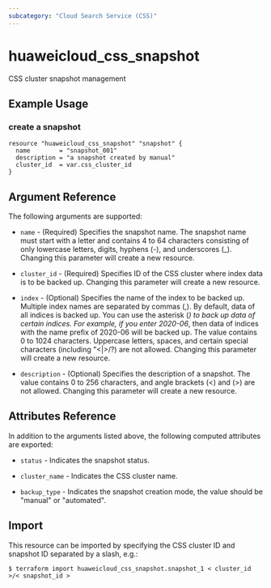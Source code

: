 ```yaml
---
subcategory: "Cloud Search Service (CSS)"
---
```


# huaweicloud\_css\_snapshot

CSS cluster snapshot management

## Example Usage

### create a snapshot

```hcl
resource "huaweicloud_css_snapshot" "snapshot" {
  name        = "snapshot_001"
  description = "a snapshot created by manual" 
  cluster_id  = var.css_cluster_id
}
```

## Argument Reference

The following arguments are supported:

* `name` - (Required) Specifies the snapshot name. The snapshot name must
  start with a letter and contains 4 to 64 characters consisting of only
  lowercase letters, digits, hyphens (-), and underscores (_).
  Changing this parameter will create a new resource.

* `cluster_id` - (Required) Specifies ID of the CSS cluster where index data is to be backed up.
  Changing this parameter will create a new resource.

* `index` - (Optional) Specifies the name of the index to be backed up. Multiple index names
  are separated by commas (,). By default, data of all indices is backed up. You can use the
  asterisk (*) to back up data of certain indices. For example, if you enter 2020-06*, then
  data of indices with the name prefix of 2020-06 will be backed up.
  The value contains 0 to 1024 characters. Uppercase letters, spaces, and certain special
  characters (including "\<|>/?) are not allowed.
  Changing this parameter will create a new resource.

* `description` - (Optional) Specifies the description of a snapshot.
  The value contains 0 to 256 characters, and angle brackets (<) and (>) are not allowed.
  Changing this parameter will create a new resource.


## Attributes Reference

In addition to the arguments listed above, the following computed attributes are exported:

* `status` - Indicates the snapshot status.

* `cluster_name` - Indicates the CSS cluster name.

* `backup_type` - Indicates the snapshot creation mode, the value should be "manual" or "automated".


## Import

This resource can be imported by specifying the CSS cluster ID and snapshot ID
separated by a slash, e.g.:

```
$ terraform import huaweicloud_css_snapshot.snapshot_1 < cluster_id >/< snapshot_id >
```
